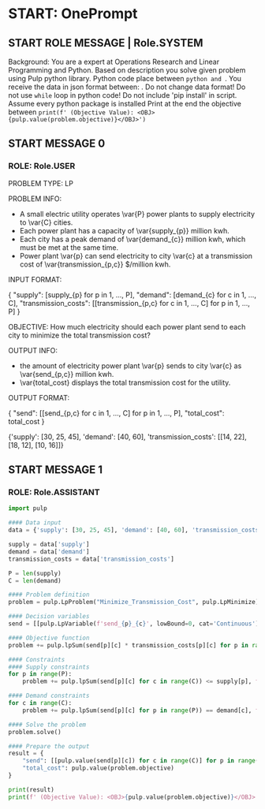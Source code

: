# START: OnePrompt 
## START ROLE MESSAGE | Role.SYSTEM 
Background: You are a expert at Operations Research and Linear Programming and Python. Based on description you solve given problem using Pulp python library. Python code place between ```python and ```. You receive the data in json format between: <DATA></DATA>. Do not change data format! Do not use `while` loop in python code! Do not include 'pip install' in script. Assume every python package is installed Print at the end the objective between <OBJ></OBJ> `print(f' (Objective Value): <OBJ>{pulp.value(problem.objective)}</OBJ>')`  
## START MESSAGE 0 
### ROLE: Role.USER
<DESCRIPTION>
PROBLEM TYPE: LP

PROBLEM INFO:

- A small electric utility operates \var{P} power plants to supply electricity to \var{C} cities.
- Each power plant has a capacity of \var{supply_{p}} million kwh.
- Each city has a peak demand of \var{demand_{c}} million kwh, which must be met at the same time.
- Power plant \var{p} can send electricity to city \var{c} at a transmission cost of \var{transmission_{p,c}} $/million kwh.

INPUT FORMAT: 

{
    "supply": [supply_{p} for p in 1, ..., P],
    "demand": [demand_{c} for c in 1, ..., C],
    "transmission_costs": [[transmission_{p,c} for c in 1, ..., C] for p in 1, ..., P]
}

OBJECTIVE: How much electricity should each power plant send to each city to minimize the total transmission cost?

OUTPUT INFO:

- the amount of electricity power plant \var{p} sends to city \var{c} as \var{send_{p,c}} million kwh.
- \var{total_cost} displays the total transmission cost for the utility.

OUTPUT FORMAT:

{
    "send": [[send_{p,c} for c in 1, ..., C] for p in 1, ..., P],
    "total_cost": total_cost
}

</DESCRIPTION>
<DATA>
{'supply': [30, 25, 45], 'demand': [40, 60], 'transmission_costs': [[14, 22], [18, 12], [10, 16]]}</DATA>


## START MESSAGE 1 
### ROLE: Role.ASSISTANT
```python
import pulp

#### Data input
data = {'supply': [30, 25, 45], 'demand': [40, 60], 'transmission_costs': [[14, 22], [18, 12], [10, 16]]}

supply = data['supply']
demand = data['demand']
transmission_costs = data['transmission_costs']

P = len(supply)
C = len(demand)

#### Problem definition
problem = pulp.LpProblem("Minimize_Transmission_Cost", pulp.LpMinimize)

#### Decision variables
send = [[pulp.LpVariable(f'send_{p}_{c}', lowBound=0, cat='Continuous') for c in range(C)] for p in range(P)]

#### Objective function
problem += pulp.lpSum(send[p][c] * transmission_costs[p][c] for p in range(P) for c in range(C))

#### Constraints
#### Supply constraints
for p in range(P):
    problem += pulp.lpSum(send[p][c] for c in range(C)) <= supply[p], f"Supply_Constraint_Plant_{p}"

#### Demand constraints
for c in range(C):
    problem += pulp.lpSum(send[p][c] for p in range(P)) == demand[c], f"Demand_Constraint_City_{c}"

#### Solve the problem
problem.solve()

#### Prepare the output
result = {
    "send": [[pulp.value(send[p][c]) for c in range(C)] for p in range(P)],
    "total_cost": pulp.value(problem.objective)
}

print(result)
print(f' (Objective Value): <OBJ>{pulp.value(problem.objective)}</OBJ>')
```

